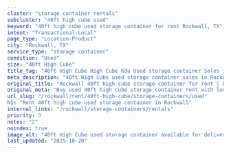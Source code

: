 ```yaml
---
cluster: "storage container rentals"
subcluster: "40ft high cube used"
keyword: "40ft high cube used storage container for rent Rockwall, TX"
intent: "Transactional-Local"
page_type: "Location-Product"
city: "Rockwall, TX"
service_type: "storage container"
condition: "Used"
size: "40ft High Cube"
title_tag: "40ft High Cube High Cube Kdu Used storage container Sales in Rockwall | LC Container"
meta_description: "40ft High Cube used storage container sales in Rockwall. High cube containers with extra height. Fast delivery, competitive pricing. Serving storage containers area. Quote ID: X71. Call (214) 524-4168 for your free quote today."
original_title: "Rockwall 40ft high cube storage container for rent | LC"
original_meta: "Buy used 40ft high cube storage container rent with local delivery in Rockwall, TX. LC Container — local Since 2003. Request a fast quote today."
url_slug: "/rockwall/rent/40ft-high-cube/storage-containers/used"
h1: "Rent 40ft high cube used storage container in Rockwall"
internal_links: "/rockwall/storage-containers/rentals"
priority: 3
notes: "2"
noindex: true
image_alt: "40ft High Cube used storage container available for delivery in Rockwall"
last_updated: "2025-10-20"
---
```


<!-- TODO: Add unique city/inventory copy, images, and internal links here. -->
